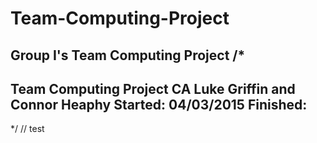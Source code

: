 # Team-Computing-Project
Group I's Team Computing Project
/* 
--------------------------------
Team Computing Project CA
Luke Griffin and Connor Heaphy
Started: 04/03/2015
Finished:
--------------------------------
*/
// test
